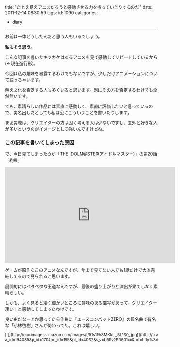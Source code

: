 title: "たとえ萌えアニメだろうと感動させる力を持っていたりするのだ"
date: 2011-12-14 08:30:59
tags:
id: 1090
categories:
  - diary
---

お前は一体どうしたんだと思う人もいるでしょう。

**私もそう思う。**

こんな記事を書いたキッカケはあるアニメを見て感動してリピートしているから(←現在進行形)。

今回は私の趣味を暴露するわけでもないですが、少しだけアニメーションについて語っちゃいます。

萌え文化を否定する人も多くいると思います。別にその方を否定するわけでも全然無いです。

でも、素晴らしい作品には素直に感動して、素直に評価したいと思っているので、実名出しだとしても私は公にこういうことを書いたりします。

まぁ実際は、クリエイターの方は固く考える人は少ないですし、意外と好きな人が多いというのがイメージとして強いんですけどね。

### この記事を書いてしまった原因

で、今日見てしまったのが「THE IDOLM@STER(アイドルマスター)」の第20話「約束」

<iframe width="560" height="315" src="https://www.youtube.com/embed/YBEUcasMSvU" frameborder="0" allowfullscreen></iframe>

ゲームが原作なこのアニメなんですが、今まで見てない人でも1話だけで大体完結してるので見られると思います。

展開的にはベタベタな王道なんですが、最後の盛り上がりと演出が果てしなく素晴らしい。

しかも、よく見ると凄く細かいところに意味のある描写があって、クリエイター凄い！と感動してしまったわけです。

良い曲だなーとか思ってたら作曲に『エースコンバットZERO』の超名曲で有名な「小林啓樹」さんが関わってた。これは嬉しい。

<div class="kaerebalink-box" style="text-align:left;padding-bottom:20px;font-size:small;/zoom: 1;overflow: hidden;"><div class="kaerebalink-image" style="float:left;margin:0 15px 10px 0;">[![](http://ecx.images-amazon.com/images/I/51s1Ph8MKkL._SL160_.jpg)](http://c.af.moshimo.com/af/c/click?a_id=194085&p_id=170&pc_id=185&pl_id=4062&s_v=b5Rz2P0601xu&url=http%3A%2F%2Fwww.amazon.co.jp%2Fexec%2Fobidos%2FASIN%2FB005LS6AQO%2Fref%3Dnosim)</div><div class="kaerebalink-info" style="line-height:120%;/zoom: 1;overflow: hidden;"><div class="kaerebalink-name" style="margin-bottom:10px;line-height:120%">[アイドルマスター 3(完全生産限定版) [Blu-ray]](http://c.af.moshimo.com/af/c/click?a_id=194085&p_id=170&pc_id=185&pl_id=4062&s_v=b5Rz2P0601xu&url=http%3A%2F%2Fwww.amazon.co.jp%2Fexec%2Fobidos%2FASIN%2FB005LS6AQO%2Fref%3Dnosim)<div class="kaerebalink-powered-date" style="font-size:8pt;margin-top:5px;font-family:verdana;line-height:120%">posted with [カエレバ](http://kaereba.com)</div></div><div class="kaerebalink-detail" style="margin-bottom:5px;">中村繪里子 アニプレックス 2011-12-29    </div><div class="kaerebalink-link1" style="margin-top:10px;"><div class="shoplinkamazon" style="margin-right:5px;background: url('http://img.yomereba.com/kl.gif') 0 0 no-repeat;padding: 2px 0 2px 18px;white-space: nowrap;">[Amazon](http://c.af.moshimo.com/af/c/click?a_id=194085&p_id=170&pc_id=185&pl_id=4062&s_v=b5Rz2P0601xu&url=http%3A%2F%2Fwww.amazon.co.jp%2Fexec%2Fobidos%2Fexternal-search%2F%3Fmode%3Dblended%26keyword%3D%25E3%2582%25A2%25E3%2582%25A4%25E3%2583%2589%25E3%2583%25AB%25E3%2583%259E%25E3%2582%25B9%25E3%2582%25BF%25E3%2583%25BC%2520blu-ray)</div><div class="shoplinkrakuten" style="margin-right:5px;background: url('http://img.yomereba.com/kl.gif') 0 -50px no-repeat;padding: 2px 0 2px 18px;white-space: nowrap;">[楽天市場](http://c.af.moshimo.com/af/c/click?a_id=194087&p_id=54&pc_id=54&pl_id=616&s_v=b5Rz2P0601xu&url=http%3A%2F%2Fsearch.rakuten.co.jp%2Fsearch%2Fmall%2F%25E3%2582%25A2%25E3%2582%25A4%25E3%2583%2589%25E3%2583%25AB%25E3%2583%259E%25E3%2582%25B9%25E3%2582%25BF%25E3%2583%25BC%2520blu-ray%2F-%2Ff.1-p.1-s.1-sf.0-st.A-v.2%3Fx%3D0 "楽天市場")</div><div class="shoplinkyahoo" style="margin-right:5px;background: url('http://img.yomereba.com/kl.gif') 0 -150px no-repeat;padding: 2px 0 2px 18px;white-space: nowrap;">[Yahooショッピング![](http://ad.jp.ap.valuecommerce.com/servlet/gifbanner?sid=2781196&pid=880190276)](http://ck.jp.ap.valuecommerce.com/servlet/referral?sid=2781196&pid=880190276&vc_url=http%3A%2F%2Fshopping.search.yahoo.co.jp%2Fsearch%3FuIv%3Don%26ei%3DUTF-8%26tab_ex%3Dcommerce%26slider%3D0%26va%3D%25E3%2582%25A2%25E3%2582%25A4%25E3%2583%2589%25E3%2583%25AB%25E3%2583%259E%25E3%2582%25B9%25E3%2582%25BF%25E3%2583%25BC%2520blu-ray "Yahooショッピング")</div><div class="shoplinkyahooAuc" style="margin-right:5px;background: url('http://img.yomereba.com/kl.gif') 0 -150px no-repeat;padding: 2px 0 2px 18px;white-space: nowrap;">[Yahooオークション![](http://ad.jp.ap.valuecommerce.com/servlet/gifbanner?sid=2781196&pid=880190274)](http://ck.jp.ap.valuecommerce.com/servlet/referral?sid=2781196&pid=880190274&vc_url=http%3A%2F%2Fauctions.search.yahoo.co.jp%2Fsearch%3Fvo%3D%26ve%3D%26auccat%3D0%26aucminprice%3D%26aucmaxprice%3D%26aucmin_bidorbuy_price%3D%26aucmax_bidorbuy_price%3D%26loc_cd%3D0%26abatch%3D0%26istatus%3D0%26filtered%3D1%26ei%3DUTF-8%26tab_ex%3Dcommerce%26va%3D%25E3%2582%25A2%25E3%2582%25A4%25E3%2583%2589%25E3%2583%25AB%25E3%2583%259E%25E3%2582%25B9%25E3%2582%25BF%25E3%2583%25BC%2520blu-ray "Yahooオークション")</div><div class="shoplinkseven" style="margin-right:5px;background: url('http://img.yomereba.com/kl.gif') 0 -100px no-repeat;padding: 2px 0 2px 18px;white-space: nowrap;">[7net](http://click.linksynergy.com/fs-bin/click?id=3map2k12v5E&subid=&offerid=197738.1&type=10&tmpid=1787&RD_PARM1=http%253A%252F%252Fwww.7netshopping.jp%252Fall%252Fsearch_result%252F-%252Fbprice%252Foff%252Fsort%252F0%252Fkword_in%252F%2525E3%252582%2525A2%2525E3%252582%2525A4%2525E3%252583%252589%2525E3%252583%2525AB%2525E3%252583%25259E%2525E3%252582%2525B9%2525E3%252582%2525BF%2525E3%252583%2525BC%252520blu-ray%252FallGoods%252Fon%252Fsubmit.x%252F30%252Fdisp_result%252F1%252Fsubmit.y%252F9%252Fprvlg%252Foff%252Fnobuy%252Fon%252FsetProduct%252Foff%252Foop%252Fon%252Fctgy%252Fall%252FfromKeywordSearch%252Ftrue "セブンネットショッピング")</div></div></div></div>

### 自分が個人的に惹かれてしまう演出

これは私が映像作品を見る際に全て当てはまるのですが、私が注視しているシーンは

* 感情がむき出しになっている表情のアップ
* 幕開き、幕締めの際の間

上記の動画を見れば分かるんですが、どんなにデフォルメ化したアニメでも感情をむき出しにする一瞬だけリアル描写になり、表情が動きまくります。そこに私は見入ってしまいます。(変態じゃないです)

よほど力が入ったアニメでしか見られないため数は少ないですが。

「AKIRA」「スプリガン」「攻殻機動隊」「エヴァンゲリオン」等の有名タイトルに結構見られます。

最近だと「空の境界」でありました。

また、「間」です。どんな映像作品でもスタッフロール・EDという締めがあるのですが、締めに入る「間」って凄く重要だと思うわけです。たまにブツ切りにしてる作品がありますが、あれじゃスタッフロール入ったときに余韻に浸ることが出来ません。意図的にブツ切りになっている場合ももちろんあります。

でも、スタッフロールの入り方がよくないからなんだかなーと思う映画作品は結構多いです。

<div class="kaerebalink-box" style="text-align:left;padding-bottom:20px;font-size:small;/zoom: 1;overflow: hidden;"><div class="kaerebalink-image" style="float:left;margin:0 15px 10px 0;">[![](http://ecx.images-amazon.com/images/I/51Rwvgm-xVL._SL160_.jpg)](http://c.af.moshimo.com/af/c/click?a_id=194085&p_id=170&pc_id=185&pl_id=4062&s_v=b5Rz2P0601xu&url=http%3A%2F%2Fwww.amazon.co.jp%2Fexec%2Fobidos%2FASIN%2FB001HUN1OO%2Fref%3Dnosim)</div><div class="kaerebalink-info" style="line-height:120%;/zoom: 1;overflow: hidden;"><div class="kaerebalink-name" style="margin-bottom:10px;line-height:120%">[劇場版 「空の境界」 矛盾螺旋【通常版】 [DVD]](http://c.af.moshimo.com/af/c/click?a_id=194085&p_id=170&pc_id=185&pl_id=4062&s_v=b5Rz2P0601xu&url=http%3A%2F%2Fwww.amazon.co.jp%2Fexec%2Fobidos%2FASIN%2FB001HUN1OO%2Fref%3Dnosim)<div class="kaerebalink-powered-date" style="font-size:8pt;margin-top:5px;font-family:verdana;line-height:120%">posted with [カエレバ](http://kaereba.com)</div></div><div class="kaerebalink-detail" style="margin-bottom:5px;">鈴村健一 アニプレックス 2009-01-28    </div><div class="kaerebalink-link1" style="margin-top:10px;"><div class="shoplinkamazon" style="margin-right:5px;background: url('http://img.yomereba.com/kl.gif') 0 0 no-repeat;padding: 2px 0 2px 18px;white-space: nowrap;">[Amazon](http://c.af.moshimo.com/af/c/click?a_id=194085&p_id=170&pc_id=185&pl_id=4062&s_v=b5Rz2P0601xu&url=http%3A%2F%2Fwww.amazon.co.jp%2Fexec%2Fobidos%2Fexternal-search%2F%3Fmode%3Dblended%26keyword%3D%25E7%259F%259B%25E7%259B%25BE%25E8%259E%25BA%25E6%2597%258B%2520%25E9%2580%259A%25E5%25B8%25B8%25E7%2589%2588)</div><div class="shoplinkrakuten" style="margin-right:5px;background: url('http://img.yomereba.com/kl.gif') 0 -50px no-repeat;padding: 2px 0 2px 18px;white-space: nowrap;">[楽天市場](http://c.af.moshimo.com/af/c/click?a_id=194087&p_id=54&pc_id=54&pl_id=616&s_v=b5Rz2P0601xu&url=http%3A%2F%2Fsearch.rakuten.co.jp%2Fsearch%2Fmall%2F%25E7%259F%259B%25E7%259B%25BE%25E8%259E%25BA%25E6%2597%258B%2520%25E9%2580%259A%25E5%25B8%25B8%25E7%2589%2588%2F-%2Ff.1-p.1-s.1-sf.0-st.A-v.2%3Fx%3D0 "楽天市場")</div><div class="shoplinkyahoo" style="margin-right:5px;background: url('http://img.yomereba.com/kl.gif') 0 -150px no-repeat;padding: 2px 0 2px 18px;white-space: nowrap;">[Yahooショッピング![](http://ad.jp.ap.valuecommerce.com/servlet/gifbanner?sid=2781196&pid=880190276)](http://ck.jp.ap.valuecommerce.com/servlet/referral?sid=2781196&pid=880190276&vc_url=http%3A%2F%2Fshopping.search.yahoo.co.jp%2Fsearch%3FuIv%3Don%26ei%3DUTF-8%26tab_ex%3Dcommerce%26slider%3D0%26va%3D%25E7%259F%259B%25E7%259B%25BE%25E8%259E%25BA%25E6%2597%258B%2520%25E9%2580%259A%25E5%25B8%25B8%25E7%2589%2588 "Yahooショッピング")</div><div class="shoplinkyahooAuc" style="margin-right:5px;background: url('http://img.yomereba.com/kl.gif') 0 -150px no-repeat;padding: 2px 0 2px 18px;white-space: nowrap;">[Yahooオークション![](http://ad.jp.ap.valuecommerce.com/servlet/gifbanner?sid=2781196&pid=880190274)](http://ck.jp.ap.valuecommerce.com/servlet/referral?sid=2781196&pid=880190274&vc_url=http%3A%2F%2Fauctions.search.yahoo.co.jp%2Fsearch%3Fvo%3D%26ve%3D%26auccat%3D0%26aucminprice%3D%26aucmaxprice%3D%26aucmin_bidorbuy_price%3D%26aucmax_bidorbuy_price%3D%26loc_cd%3D0%26abatch%3D0%26istatus%3D0%26filtered%3D1%26ei%3DUTF-8%26tab_ex%3Dcommerce%26va%3D%25E7%259F%259B%25E7%259B%25BE%25E8%259E%25BA%25E6%2597%258B%2520%25E9%2580%259A%25E5%25B8%25B8%25E7%2589%2588 "Yahooオークション")</div><div class="shoplinkseven" style="margin-right:5px;background: url('http://img.yomereba.com/kl.gif') 0 -100px no-repeat;padding: 2px 0 2px 18px;white-space: nowrap;">[7net](http://click.linksynergy.com/fs-bin/click?id=3map2k12v5E&subid=&offerid=197738.1&type=10&tmpid=1787&RD_PARM1=http%253A%252F%252Fwww.7netshopping.jp%252Fall%252Fsearch_result%252F-%252Fbprice%252Foff%252Fsort%252F0%252Fkword_in%252F%2525E7%25259F%25259B%2525E7%25259B%2525BE%2525E8%25259E%2525BA%2525E6%252597%25258B%252520%2525E9%252580%25259A%2525E5%2525B8%2525B8%2525E7%252589%252588%252FallGoods%252Fon%252Fsubmit.x%252F30%252Fdisp_result%252F1%252Fsubmit.y%252F9%252Fprvlg%252Foff%252Fnobuy%252Fon%252FsetProduct%252Foff%252Foop%252Fon%252Fctgy%252Fall%252FfromKeywordSearch%252Ftrue "セブンネットショッピング")</div></div></div></div>

### 昨今の萌えアニメはハーレム系と日常系ばかり

これはある意味商業的に仕方ないことですが、もうちょっと色んな種類のものがあると嬉しいですよね。萌えでハーレム系のアニメが一番売れるんですよね。中身がなくてもｗ 今の人気ラノベって大体そうです。

「けいおん！」のように女性しか登場しない日常系アニメも売れたりします。

ちなみに日常系の漫画やアニメが流行るのは日本の特徴的な市場だったりします。日々のストレスの反映なんでしょうかね〜。

また、「万人向け=ジブリ風」というのもおかしい気がします。とりあえずジブリ風にしておけば売れて、万人向けになるという考えで作られ消えていった作品がどれだけあるのか･･･。

私の好きな細田監督の作品はジブリっぽさからは完全とは言いませんが良い感じに離れていると思います。宮崎監督が自分の下に置くのは勿体無くてジブリに入れなかったという話がありますが、やはりそういうことなんでしょうかねぇ。

多くの人に認知されることになった「サマーウォーズ」自体、何年も前に制作した「デジモンアドベンチャー ぼくらのウォーゲーム」を万人向けに焼き直したものですからね。たぶん、私のように「ウォーゲーム」をリアルタイムで見た人にとっては「あれ、サマーウォーズのオチの展開まで一緒じゃんｗ」という感想を抱いたかと思います。

否定するわけでもないんですが、もっといろんなことやって欲しいです。

<div class="kaerebalink-box" style="text-align:left;padding-bottom:20px;font-size:small;/zoom: 1;overflow: hidden;"><div class="kaerebalink-image" style="float:left;margin:0 15px 10px 0;">[![](http://ecx.images-amazon.com/images/I/61T0u4O7KDL._SL160_.jpg)](http://c.af.moshimo.com/af/c/click?a_id=194085&p_id=170&pc_id=185&pl_id=4062&s_v=b5Rz2P0601xu&url=http%3A%2F%2Fwww.amazon.co.jp%2Fexec%2Fobidos%2FASIN%2FB003N4QAZY%2Fref%3Dnosim)</div><div class="kaerebalink-info" style="line-height:120%;/zoom: 1;overflow: hidden;"><div class="kaerebalink-name" style="margin-bottom:10px;line-height:120%">[サマーウォーズ スタンダード・エディション [Blu-ray]](http://c.af.moshimo.com/af/c/click?a_id=194085&p_id=170&pc_id=185&pl_id=4062&s_v=b5Rz2P0601xu&url=http%3A%2F%2Fwww.amazon.co.jp%2Fexec%2Fobidos%2FASIN%2FB003N4QAZY%2Fref%3Dnosim)<div class="kaerebalink-powered-date" style="font-size:8pt;margin-top:5px;font-family:verdana;line-height:120%">posted with [カエレバ](http://kaereba.com)</div></div><div class="kaerebalink-detail" style="margin-bottom:5px;">神木隆之介 バップ 2010-08-01    </div><div class="kaerebalink-link1" style="margin-top:10px;"><div class="shoplinkamazon" style="margin-right:5px;background: url('http://img.yomereba.com/kl.gif') 0 0 no-repeat;padding: 2px 0 2px 18px;white-space: nowrap;">[Amazon](http://c.af.moshimo.com/af/c/click?a_id=194085&p_id=170&pc_id=185&pl_id=4062&s_v=b5Rz2P0601xu&url=http%3A%2F%2Fwww.amazon.co.jp%2Fexec%2Fobidos%2Fexternal-search%2F%3Fmode%3Dblended%26keyword%3D%25E3%2582%25B5%25E3%2583%259E%25E3%2583%25BC%25E3%2582%25A6%25E3%2582%25A9%25E3%2583%25BC%25E3%2582%25BA)</div><div class="shoplinkrakuten" style="margin-right:5px;background: url('http://img.yomereba.com/kl.gif') 0 -50px no-repeat;padding: 2px 0 2px 18px;white-space: nowrap;">[楽天市場](http://c.af.moshimo.com/af/c/click?a_id=194087&p_id=54&pc_id=54&pl_id=616&s_v=b5Rz2P0601xu&url=http%3A%2F%2Fsearch.rakuten.co.jp%2Fsearch%2Fmall%2F%25E3%2582%25B5%25E3%2583%259E%25E3%2583%25BC%25E3%2582%25A6%25E3%2582%25A9%25E3%2583%25BC%25E3%2582%25BA%2F-%2Ff.1-p.1-s.1-sf.0-st.A-v.2%3Fx%3D0 "楽天市場")</div><div class="shoplinkyahoo" style="margin-right:5px;background: url('http://img.yomereba.com/kl.gif') 0 -150px no-repeat;padding: 2px 0 2px 18px;white-space: nowrap;">[Yahooショッピング![](http://ad.jp.ap.valuecommerce.com/servlet/gifbanner?sid=2781196&pid=880190276)](http://ck.jp.ap.valuecommerce.com/servlet/referral?sid=2781196&pid=880190276&vc_url=http%3A%2F%2Fshopping.search.yahoo.co.jp%2Fsearch%3FuIv%3Don%26ei%3DUTF-8%26tab_ex%3Dcommerce%26slider%3D0%26va%3D%25E3%2582%25B5%25E3%2583%259E%25E3%2583%25BC%25E3%2582%25A6%25E3%2582%25A9%25E3%2583%25BC%25E3%2582%25BA "Yahooショッピング")</div><div class="shoplinkyahooAuc" style="margin-right:5px;background: url('http://img.yomereba.com/kl.gif') 0 -150px no-repeat;padding: 2px 0 2px 18px;white-space: nowrap;">[Yahooオークション![](http://ad.jp.ap.valuecommerce.com/servlet/gifbanner?sid=2781196&pid=880190274)](http://ck.jp.ap.valuecommerce.com/servlet/referral?sid=2781196&pid=880190274&vc_url=http%3A%2F%2Fauctions.search.yahoo.co.jp%2Fsearch%3Fvo%3D%26ve%3D%26auccat%3D0%26aucminprice%3D%26aucmaxprice%3D%26aucmin_bidorbuy_price%3D%26aucmax_bidorbuy_price%3D%26loc_cd%3D0%26abatch%3D0%26istatus%3D0%26filtered%3D1%26ei%3DUTF-8%26tab_ex%3Dcommerce%26va%3D%25E3%2582%25B5%25E3%2583%259E%25E3%2583%25BC%25E3%2582%25A6%25E3%2582%25A9%25E3%2583%25BC%25E3%2582%25BA "Yahooオークション")</div><div class="shoplinkseven" style="margin-right:5px;background: url('http://img.yomereba.com/kl.gif') 0 -100px no-repeat;padding: 2px 0 2px 18px;white-space: nowrap;">[7net](http://click.linksynergy.com/fs-bin/click?id=3map2k12v5E&subid=&offerid=197738.1&type=10&tmpid=1787&RD_PARM1=http%253A%252F%252Fwww.7netshopping.jp%252Fall%252Fsearch_result%252F-%252Fbprice%252Foff%252Fsort%252F0%252Fkword_in%252F%2525E3%252582%2525B5%2525E3%252583%25259E%2525E3%252583%2525BC%2525E3%252582%2525A6%2525E3%252582%2525A9%2525E3%252583%2525BC%2525E3%252582%2525BA%252FallGoods%252Fon%252Fsubmit.x%252F30%252Fdisp_result%252F1%252Fsubmit.y%252F9%252Fprvlg%252Foff%252Fnobuy%252Fon%252FsetProduct%252Foff%252Foop%252Fon%252Fctgy%252Fall%252FfromKeywordSearch%252Ftrue "セブンネットショッピング")</div></div></div></div>

### 萌えだけじゃ、ないんだよ！

話を戻しますが、感動するアニメも数はそこまで多くはないですが存在します。

別に萌えアニメじゃなくてもいいです。

なんだかんだでディズニー好きな私はミッキーの白黒のアニメーションを何十回も見ましたし、「白雪姫」も、「美女と野獣」も「アラジン」も「ライオンキング」も摺り切れるほど見ました(当時はビデオテープ→BD買い直し)。

特に「白雪姫」は世界初のカラー長編アニメで1950年制作なのにあれなんですから、ホント感動しますよね。感動のベクトルが違いますがｗ

「CLANNAD」とかぜひ見ていただきたいとか思うのですが、絵が思いっきり萌えキャラですし、50話あるので勧められるものじゃないです。最後の10話くらい見ればなんとかなるかも･･･ｗ

私が個人的に好きなのもあるんですが、日本だけでなく、海外のフォーラムでも現在1位の座を貫いているので、十分見るに値するアニメだと思います。

･･････なぜこんなに長文になってしまったのか(； ･`д･´)

ま、たまには好きなことを語ってもいいよね

<div class="kaerebalink-box" style="text-align:left;padding-bottom:20px;font-size:small;/zoom: 1;overflow: hidden;"><div class="kaerebalink-image" style="float:left;margin:0 15px 10px 0;">[![](http://ecx.images-amazon.com/images/I/51kHFaD%2BLGL._SL160_.jpg)](http://c.af.moshimo.com/af/c/click?a_id=194085&p_id=170&pc_id=185&pl_id=4062&s_v=b5Rz2P0601xu&url=http%3A%2F%2Fwww.amazon.co.jp%2Fexec%2Fobidos%2FASIN%2FB004HB2VJG%2Fref%3Dnosim)</div><div class="kaerebalink-info" style="line-height:120%;/zoom: 1;overflow: hidden;"><div class="kaerebalink-name" style="margin-bottom:10px;line-height:120%">[CLANNAD AFTER STORY Blu-ray Box【初回限定生産】](http://c.af.moshimo.com/af/c/click?a_id=194085&p_id=170&pc_id=185&pl_id=4062&s_v=b5Rz2P0601xu&url=http%3A%2F%2Fwww.amazon.co.jp%2Fexec%2Fobidos%2FASIN%2FB004HB2VJG%2Fref%3Dnosim)<div class="kaerebalink-powered-date" style="font-size:8pt;margin-top:5px;font-family:verdana;line-height:120%">posted with [カエレバ](http://kaereba.com)</div></div><div class="kaerebalink-detail" style="margin-bottom:5px;">中村悠一 ポニーキャニオン 2011-04-20    </div><div class="kaerebalink-link1" style="margin-top:10px;"><div class="shoplinkamazon" style="margin-right:5px;background: url('http://img.yomereba.com/kl.gif') 0 0 no-repeat;padding: 2px 0 2px 18px;white-space: nowrap;">[Amazon](http://c.af.moshimo.com/af/c/click?a_id=194085&p_id=170&pc_id=185&pl_id=4062&s_v=b5Rz2P0601xu&url=http%3A%2F%2Fwww.amazon.co.jp%2Fexec%2Fobidos%2Fexternal-search%2F%3Fmode%3Dblended%26keyword%3DCLANNAD%2520Blu-ray%2520Box)</div><div class="shoplinkrakuten" style="margin-right:5px;background: url('http://img.yomereba.com/kl.gif') 0 -50px no-repeat;padding: 2px 0 2px 18px;white-space: nowrap;">[楽天市場](http://c.af.moshimo.com/af/c/click?a_id=194087&p_id=54&pc_id=54&pl_id=616&s_v=b5Rz2P0601xu&url=http%3A%2F%2Fsearch.rakuten.co.jp%2Fsearch%2Fmall%2FCLANNAD%2520Blu-ray%2520Box%2F-%2Ff.1-p.1-s.1-sf.0-st.A-v.2%3Fx%3D0 "楽天市場")</div><div class="shoplinkyahoo" style="margin-right:5px;background: url('http://img.yomereba.com/kl.gif') 0 -150px no-repeat;padding: 2px 0 2px 18px;white-space: nowrap;">[Yahooショッピング![](http://ad.jp.ap.valuecommerce.com/servlet/gifbanner?sid=2781196&pid=880190276)](http://ck.jp.ap.valuecommerce.com/servlet/referral?sid=2781196&pid=880190276&vc_url=http%3A%2F%2Fshopping.search.yahoo.co.jp%2Fsearch%3FuIv%3Don%26ei%3DUTF-8%26tab_ex%3Dcommerce%26slider%3D0%26va%3DCLANNAD%2520Blu-ray%2520Box "Yahooショッピング")</div><div class="shoplinkyahooAuc" style="margin-right:5px;background: url('http://img.yomereba.com/kl.gif') 0 -150px no-repeat;padding: 2px 0 2px 18px;white-space: nowrap;">[Yahooオークション![](http://ad.jp.ap.valuecommerce.com/servlet/gifbanner?sid=2781196&pid=880190274)](http://ck.jp.ap.valuecommerce.com/servlet/referral?sid=2781196&pid=880190274&vc_url=http%3A%2F%2Fauctions.search.yahoo.co.jp%2Fsearch%3Fvo%3D%26ve%3D%26auccat%3D0%26aucminprice%3D%26aucmaxprice%3D%26aucmin_bidorbuy_price%3D%26aucmax_bidorbuy_price%3D%26loc_cd%3D0%26abatch%3D0%26istatus%3D0%26filtered%3D1%26ei%3DUTF-8%26tab_ex%3Dcommerce%26va%3DCLANNAD%2520Blu-ray%2520Box "Yahooオークション")</div><div class="shoplinkseven" style="margin-right:5px;background: url('http://img.yomereba.com/kl.gif') 0 -100px no-repeat;padding: 2px 0 2px 18px;white-space: nowrap;">[7net](http://click.linksynergy.com/fs-bin/click?id=3map2k12v5E&subid=&offerid=197738.1&type=10&tmpid=1787&RD_PARM1=http%253A%252F%252Fwww.7netshopping.jp%252Fall%252Fsearch_result%252F-%252Fbprice%252Foff%252Fsort%252F0%252Fkword_in%252FCLANNAD%252520Blu-ray%252520Box%252FallGoods%252Fon%252Fsubmit.x%252F30%252Fdisp_result%252F1%252Fsubmit.y%252F9%252Fprvlg%252Foff%252Fnobuy%252Fon%252FsetProduct%252Foff%252Foop%252Fon%252Fctgy%252Fall%252FfromKeywordSearch%252Ftrue "セブンネットショッピング")</div></div></div></div>
<div class="kaerebalink-box" style="text-align:left;padding-bottom:20px;font-size:small;/zoom: 1;overflow: hidden;"><div class="kaerebalink-image" style="float:left;margin:0 15px 10px 0;">[![](http://ecx.images-amazon.com/images/I/51b1nZJeblL._SL160_.jpg)](http://c.af.moshimo.com/af/c/click?a_id=194085&p_id=170&pc_id=185&pl_id=4062&s_v=b5Rz2P0601xu&url=http%3A%2F%2Fwww.amazon.co.jp%2Fexec%2Fobidos%2FASIN%2FB002GRX110%2Fref%3Dnosim)</div><div class="kaerebalink-info" style="line-height:120%;/zoom: 1;overflow: hidden;"><div class="kaerebalink-name" style="margin-bottom:10px;line-height:120%">[白雪姫 ダイヤモンド・コレクション/ブルーレイ (本編DVD付) [Blu-ray]](http://c.af.moshimo.com/af/c/click?a_id=194085&p_id=170&pc_id=185&pl_id=4062&s_v=b5Rz2P0601xu&url=http%3A%2F%2Fwww.amazon.co.jp%2Fexec%2Fobidos%2FASIN%2FB002GRX110%2Fref%3Dnosim)<div class="kaerebalink-powered-date" style="font-size:8pt;margin-top:5px;font-family:verdana;line-height:120%">posted with [カエレバ](http://kaereba.com)</div></div><div class="kaerebalink-detail" style="margin-bottom:5px;">ディズニー ウォルト・ディズニー・ジャパン株式会社 2009-11-04    </div><div class="kaerebalink-link1" style="margin-top:10px;"><div class="shoplinkamazon" style="margin-right:5px;background: url('http://img.yomereba.com/kl.gif') 0 0 no-repeat;padding: 2px 0 2px 18px;white-space: nowrap;">[Amazon](http://c.af.moshimo.com/af/c/click?a_id=194085&p_id=170&pc_id=185&pl_id=4062&s_v=b5Rz2P0601xu&url=http%3A%2F%2Fwww.amazon.co.jp%2Fexec%2Fobidos%2Fexternal-search%2F%3Fmode%3Dblended%26keyword%3D%25E7%2599%25BD%25E9%259B%25AA%25E5%25A7%25AB%2520blu-ray)</div><div class="shoplinkrakuten" style="margin-right:5px;background: url('http://img.yomereba.com/kl.gif') 0 -50px no-repeat;padding: 2px 0 2px 18px;white-space: nowrap;">[楽天市場](http://c.af.moshimo.com/af/c/click?a_id=194087&p_id=54&pc_id=54&pl_id=616&s_v=b5Rz2P0601xu&url=http%3A%2F%2Fsearch.rakuten.co.jp%2Fsearch%2Fmall%2F%25E7%2599%25BD%25E9%259B%25AA%25E5%25A7%25AB%2520blu-ray%2F-%2Ff.1-p.1-s.1-sf.0-st.A-v.2%3Fx%3D0 "楽天市場")</div><div class="shoplinkyahoo" style="margin-right:5px;background: url('http://img.yomereba.com/kl.gif') 0 -150px no-repeat;padding: 2px 0 2px 18px;white-space: nowrap;">[Yahooショッピング![](http://ad.jp.ap.valuecommerce.com/servlet/gifbanner?sid=2781196&pid=880190276)](http://ck.jp.ap.valuecommerce.com/servlet/referral?sid=2781196&pid=880190276&vc_url=http%3A%2F%2Fshopping.search.yahoo.co.jp%2Fsearch%3FuIv%3Don%26ei%3DUTF-8%26tab_ex%3Dcommerce%26slider%3D0%26va%3D%25E7%2599%25BD%25E9%259B%25AA%25E5%25A7%25AB%2520blu-ray "Yahooショッピング")</div><div class="shoplinkyahooAuc" style="margin-right:5px;background: url('http://img.yomereba.com/kl.gif') 0 -150px no-repeat;padding: 2px 0 2px 18px;white-space: nowrap;">[Yahooオークション![](http://ad.jp.ap.valuecommerce.com/servlet/gifbanner?sid=2781196&pid=880190274)](http://ck.jp.ap.valuecommerce.com/servlet/referral?sid=2781196&pid=880190274&vc_url=http%3A%2F%2Fauctions.search.yahoo.co.jp%2Fsearch%3Fvo%3D%26ve%3D%26auccat%3D0%26aucminprice%3D%26aucmaxprice%3D%26aucmin_bidorbuy_price%3D%26aucmax_bidorbuy_price%3D%26loc_cd%3D0%26abatch%3D0%26istatus%3D0%26filtered%3D1%26ei%3DUTF-8%26tab_ex%3Dcommerce%26va%3D%25E7%2599%25BD%25E9%259B%25AA%25E5%25A7%25AB%2520blu-ray "Yahooオークション")</div><div class="shoplinkseven" style="margin-right:5px;background: url('http://img.yomereba.com/kl.gif') 0 -100px no-repeat;padding: 2px 0 2px 18px;white-space: nowrap;">[7net](http://click.linksynergy.com/fs-bin/click?id=3map2k12v5E&subid=&offerid=197738.1&type=10&tmpid=1787&RD_PARM1=http%253A%252F%252Fwww.7netshopping.jp%252Fall%252Fsearch_result%252F-%252Fbprice%252Foff%252Fsort%252F0%252Fkword_in%252F%2525E7%252599%2525BD%2525E9%25259B%2525AA%2525E5%2525A7%2525AB%252520blu-ray%252FallGoods%252Fon%252Fsubmit.x%252F30%252Fdisp_result%252F1%252Fsubmit.y%252F9%252Fprvlg%252Foff%252Fnobuy%252Fon%252FsetProduct%252Foff%252Foop%252Fon%252Fctgy%252Fall%252FfromKeywordSearch%252Ftrue "セブンネットショッピング")</div></div></div></div>